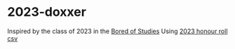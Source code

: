 # 2023-doxxer
Inspired by the class of 2023 in the [Bored of Studies](https://boredofstudies.org/)
Using [2023 honour roll csv](https://drive.google.com/file/d/1sxpExAaTzEoSCtgrEuAw8Jdp_0e4_O-W/view)
